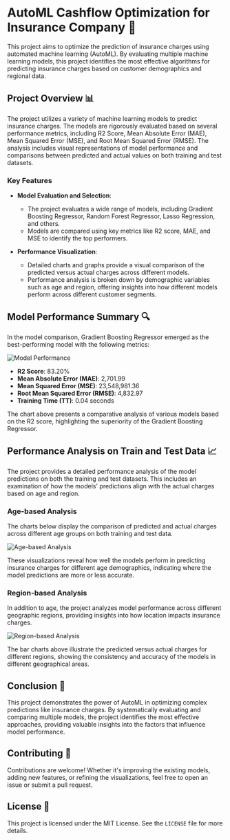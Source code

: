 
# AutoML Cashflow Optimization for Insurance Company 🚀

This project aims to optimize the prediction of insurance charges using automated machine learning (AutoML). By evaluating multiple machine learning models, this project identifies the most effective algorithms for predicting insurance charges based on customer demographics and regional data.

## Project Overview 📊

The project utilizes a variety of machine learning models to predict insurance charges. The models are rigorously evaluated based on several performance metrics, including R2 Score, Mean Absolute Error (MAE), Mean Squared Error (MSE), and Root Mean Squared Error (RMSE). The analysis includes visual representations of model performance and comparisons between predicted and actual values on both training and test datasets.

### Key Features

- **Model Evaluation and Selection**: 
  - The project evaluates a wide range of models, including Gradient Boosting Regressor, Random Forest Regressor, Lasso Regression, and others. 
  - Models are compared using key metrics like R2 score, MAE, and MSE to identify the top performers.

- **Performance Visualization**:
  - Detailed charts and graphs provide a visual comparison of the predicted versus actual charges across different models.
  - Performance analysis is broken down by demographic variables such as age and region, offering insights into how different models perform across different customer segments.

## Model Performance Summary 🔍

In the model comparison, Gradient Boosting Regressor emerged as the best-performing model with the following metrics:

![Model Performance](./images/file-1Q6AJTGfI2l1qArPEqgZoimC)

- **R2 Score**: 83.20%
- **Mean Absolute Error (MAE)**: 2,701.99
- **Mean Squared Error (MSE)**: 23,548,981.36
- **Root Mean Squared Error (RMSE)**: 4,832.97
- **Training Time (TT)**: 0.04 seconds

The chart above presents a comparative analysis of various models based on the R2 score, highlighting the superiority of the Gradient Boosting Regressor.

## Performance Analysis on Train and Test Data 📈

The project provides a detailed performance analysis of the model predictions on both the training and test datasets. This includes an examination of how the models' predictions align with the actual charges based on age and region.

### Age-based Analysis

The charts below display the comparison of predicted and actual charges across different age groups on both training and test data.

![Age-based Analysis](./images/file-jRp2yECSFVn5iCzuj3PHznDJ)

These visualizations reveal how well the models perform in predicting insurance charges for different age demographics, indicating where the model predictions are more or less accurate.

### Region-based Analysis

In addition to age, the project analyzes model performance across different geographic regions, providing insights into how location impacts insurance charges.

![Region-based Analysis](./images/file-nyhiLsvo7aLsEB2GQZlyhrkb)

The bar charts above illustrate the predicted versus actual charges for different regions, showing the consistency and accuracy of the models in different geographical areas.

## Conclusion 🏁

This project demonstrates the power of AutoML in optimizing complex predictions like insurance charges. By systematically evaluating and comparing multiple models, the project identifies the most effective approaches, providing valuable insights into the factors that influence model performance.

## Contributing 🤝

Contributions are welcome! Whether it's improving the existing models, adding new features, or refining the visualizations, feel free to open an issue or submit a pull request.

## License 📄

This project is licensed under the MIT License. See the `LICENSE` file for more details.
